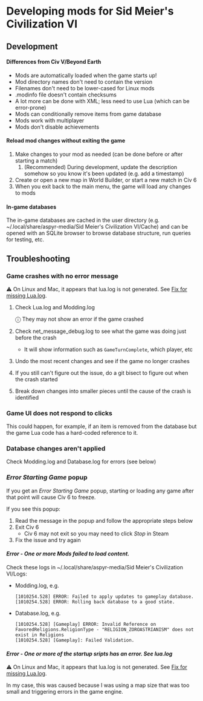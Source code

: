# Developing mods for Sid Meier's Civilization VI

## Development

#### Differences from Civ V/Beyond Earth

- Mods are automatically loaded when the game starts up!
- Mod directory names don't need to contain the version
- Filenames don't need to be lower-cased for Linux mods
- .modinfo file doesn't contain checksums
- A lot more can be done with XML; less need to use Lua (which can be error-prone)
- Mods can conditionally remove items from game database
- Mods work with multiplayer
- Mods don't disable achievements

#### Reload mod changes without exiting the game

1. Make changes to your mod as needed (can be done before or after starting a match)
   1. (Recommended) During development, update the description somehow so you know it's been updated (e.g. add a timestamp)
1. Create or open a new map in World Builder, or start a new match in Civ 6
1. When you exit back to the main menu, the game will load any changes to mods

#### In-game databases

The in-game databases are cached in the user directory (e.g. ~/.local/share/aspyr-media/Sid Meier's Civilization VI/Cache) and can be opened with an SQLite browser to browse database structure, run queries for testing, etc.

## Troubleshooting

### Game crashes with no error message

⚠️ On Linux and Mac, it appears that lua.log is not generated. See [Fix for missing Lua.log](./lua-log-fix.md).

1. Check Lua.log and Modding.log

   ⓘ They may not show an error if the game crashed

1. Check net_message_debug.log to see what the game was doing just before the crash

   - It will show information such as `GameTurnComplete`, which player, etc

1. Undo the most recent changes and see if the game no longer crashes

1. If you still can't figure out the issue, do a git bisect to figure out when the crash started

1. Break down changes into smaller pieces until the cause of the crash is identified

### Game UI does not respond to clicks

This could happen, for example, if an item is removed from the database but the game Lua code has a hard-coded reference to it.

### Database changes aren't applied

Check Modding.log and Database.log for errors (see below)

### _Error Starting Game_ popup

If you get an _Error Starting Game_ popup, starting or loading any game after that point will cause Civ 6 to freeze.

If you see this popup:

1. Read the message in the popup and follow the appropriate steps below
1. Exit Civ 6
   - Civ 6 may not exit so you may need to click _Stop_ in Steam
1. Fix the issue and try again

#### _Error - One or more Mods failed to load content._

Check these logs in ~/.local/share/aspyr-media/Sid Meier's Civilization VI/Logs:

- Modding.log, e.g.
  ```
  [1010254.528] ERROR: Failed to apply updates to gameplay database.
  [1010254.528] ERROR: Rolling back database to a good state.
  ```
- Database.log, e.g.
  ```
  [1010254.528] [Gameplay] ERROR: Invalid Reference on FavoredReligions.ReligionType - "RELIGION_ZOROASTRIANISM" does not exist in Religions
  [1010254.528] [Gameplay]: Failed Validation.
  ```

#### _Error - One or more of the startup sripts has an error. See lua.log_

⚠️ On Linux and Mac, it appears that lua.log is not generated. See [Fix for missing Lua.log](./lua-log-fix.md).

In my case, this was caused because I was using a map size that was too small and triggering errors in the game engine.
